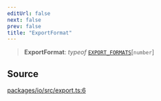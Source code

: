 ```yaml
---
editUrl: false
next: false
prev: false
title: "ExportFormat"
---
```


> **ExportFormat**: *typeof* [`EXPORT_FORMATS`](../variables/EXPORT_FORMATS.md)\[`number`\]

## Source

[packages/io/src/export.ts:6](https://github.com/nodenogg-in/alpha-p2p/blob/bce45d3dc78f9a00957a766d70c8bb1a066ebf43/packages/io/src/export.ts#L6)

